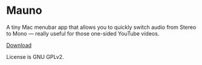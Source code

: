 # Mauno

A tiny Mac menubar app that allows you to quickly switch audio from Stereo to Mono — really useful for those one-sided YouTube videos.

[Download](http://mahdi.jp/apps/mauno)

License is GNU GPLv2.